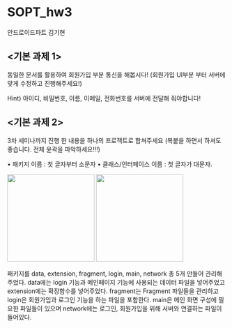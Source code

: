# SOPT_hw3
안드로이드파트 김기현

<기본 과제 1>
---------------
동일한 문서를 활용하여 회원가입 부분 통신을 해봅시다!
(회원가입 UI부분 부터 서버에 맞게 수정하고 진행해주세요!)

Hint) 아이디, 비밀번호, 이름, 이메일, 전화번호를 서버에 전달해 줘야합니다!
</br>


<기본 과제 2>
---------------
3차 세미나까지 진행 한 내용을 하나의 프로젝트로 합쳐주세요
(복붙을 하면서 하셔도 좋습니다. 전체 윤곽을 파악하세요!!!)

• 패키지 이름 : 첫 글자부터 소문자 
• 클래스/인터페이스 이름 : 첫 글자가 대문자.
</br>

<div>
<img width="200" src="https://user-images.githubusercontent.com/59547069/82600516-fd250080-9be8-11ea-8911-b70ddf814576.png">
<img width="200" src="https://user-images.githubusercontent.com/59547069/82600620-25acfa80-9be9-11ea-87ff-8a2d69315f98.png">
</div>

패키지를 data, extension, fragment, login, main, network 총 5개 만들어 관리해주었다.
data에는 login 기능과 메인페이지 기능에 사용되는 데이터 파일을 넣어주었고
extension에는 확장함수를 넣어주었다.
fragment는 Fragment 파일들을 관리하고 login은 회원가입과 로그인 기능을 하는 파일을 포함한다.
main은 메인 화면 구성에 필요한 파일들이 있으며 network에는 로그인, 회원가입을 위해 서버와 연결하는 파일이 들어있다. 
